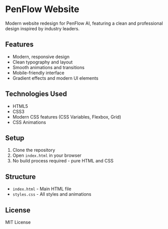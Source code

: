 # PenFlow Website

Modern website redesign for PenFlow AI, featuring a clean and professional design inspired by industry leaders.

## Features

- Modern, responsive design
- Clean typography and layout
- Smooth animations and transitions
- Mobile-friendly interface
- Gradient effects and modern UI elements

## Technologies Used

- HTML5
- CSS3
- Modern CSS features (CSS Variables, Flexbox, Grid)
- CSS Animations

## Setup

1. Clone the repository
2. Open `index.html` in your browser
3. No build process required - pure HTML and CSS

## Structure

- `index.html` - Main HTML file
- `styles.css` - All styles and animations

## License

MIT License